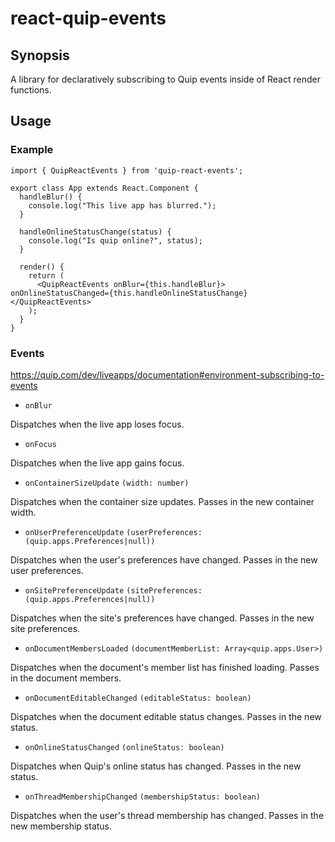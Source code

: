 # react-quip-events

## Synopsis

A library for declaratively subscribing to Quip events inside of React render functions.

## Usage

### Example

```
import { QuipReactEvents } from 'quip-react-events';

export class App extends React.Component {
  handleBlur() {
    console.log("This live app has blurred.");
  }

  handleOnlineStatusChange(status) {
    console.log("Is quip online?", status);
  }

  render() {
    return (
      <QuipReactEvents onBlur={this.handleBlur}> onOnlineStatusChanged={this.handleOnlineStatusChange}</QuipReactEvents>
    );
  }
}

```

### Events

https://quip.com/dev/liveapps/documentation#environment-subscribing-to-events

- `onBlur`

Dispatches when the live app loses focus.

- `onFocus`

Dispatches when the live app gains focus.

- `onContainerSizeUpdate` `(width: number)`

Dispatches when the container size updates. Passes in the new container width.

- `onUserPreferenceUpdate` `(userPreferences: (quip.apps.Preferences|null))`

Dispatches when the user's preferences have changed. Passes in the new user preferences.

- `onSitePreferenceUpdate` `(sitePreferences: (quip.apps.Preferences|null))`

Dispatches when the site's preferences have changed. Passes in the new site preferences.

- `onDocumentMembersLoaded` `(documentMemberList: Array<quip.apps.User>)`

Dispatches when the document's member list has finished loading. Passes in the document members.

- `onDocumentEditableChanged` `(editableStatus: boolean)`

Dispatches when the document editable status changes. Passes in the new status.

- `onOnlineStatusChanged` `(onlineStatus: boolean)`

Dispatches when Quip's online status has changed. Passes in the new status.

- `onThreadMembershipChanged` `(membershipStatus: boolean)`

Dispatches when the user's thread membership has changed. Passes in the new membership status.
